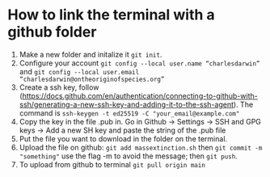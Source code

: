 # How to link the terminal with a github folder
1. Make a new folder and initalize it `git init`.
2. Configure your account `git config --local user.name “charlesdarwin”` and `git config --local user.email “charlesdarwin@ontheoriginofspecies.org”`
3. Create a ssh key, follow (https://docs.github.com/en/authentication/connecting-to-github-with-ssh/generating-a-new-ssh-key-and-adding-it-to-the-ssh-agent). The command is `ssh-keygen -t ed25519 -C "your_email@example.com"`
4. Copy the key in the file .pub in. Go in Github -> Settings -> SSH and GPG keys -> Add a new SH key and paste the string of the .pub file
5. Put the file you want to download in the folder on the terminal. 
6. Upload the file on github: `git add massextinction.sh` then `git commit -m "something"` use the flag -m to avoid the message; then `git push`.
7. To upload from github to terminal `git pull origin main`
